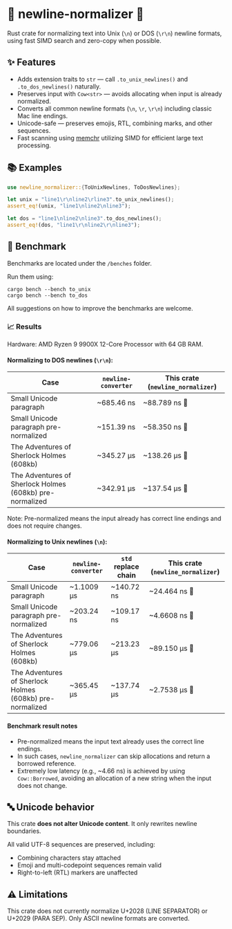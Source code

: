 # 🧹 newline-normalizer 🧹

Rust crate for normalizing text into Unix (`\n`) or DOS (`\r\n`) newline formats, using fast SIMD search and zero-copy when possible.

## ✨ Features

- Adds extension traits to `str` — call `.to_unix_newlines()` and `.to_dos_newlines()` naturally.
- Preserves input with `Cow<str>` — avoids allocating when input is already normalized.
- Converts all common newline formats (`\n`, `\r`, `\r\n`) including classic Mac line endings.
- Unicode-safe — preserves emojis, RTL, combining marks, and other sequences.
- Fast scanning using [memchr](https://github.com/BurntSushi/memchr) utilizing SIMD for efficient large text processing.

## 📚 Examples

```rust
use newline_normalizer::{ToUnixNewlines, ToDosNewlines};

let unix = "line1\r\nline2\rline3".to_unix_newlines();
assert_eq!(unix, "line1\nline2\nline3");

let dos = "line1\nline2\nline3".to_dos_newlines();
assert_eq!(dos, "line1\r\nline2\r\nline3");
```

## 🚀 Benchmark

Benchmarks are located under the `/benches` folder.

Run them using:
```
cargo bench --bench to_unix
cargo bench --bench to_dos
```

All suggestions on how to improve the benchmarks are welcome.

### 📈 Results

Hardware: AMD Ryzen 9 9900X 12-Core Processor with 64 GB RAM.

#### Normalizing to DOS newlines (`\r\n`):

| Case | `newline-converter` | This crate (`newline_normalizer`) |
| ---- | ----------------- | --------------------------------|
Small Unicode paragraph | ~685.46 ns | ~88.789 ns 🚀
Small Unicode paragraph pre-normalized | ~151.39 ns | ~58.350 ns 🚀
The Adventures of Sherlock Holmes (608kb) | ~345.27 µs | ~138.26 µs 🚀
The Adventures of Sherlock Holmes (608kb) pre-normalized | ~342.91 µs | ~137.54 µs 🚀

Note: Pre-normalized means the input already has correct line endings and does not require changes.

#### Normalizing to Unix newlines (`\n`):

| Case | `newline-converter` | `std` replace chain | This crate (`newline_normalizer`) |
| ---- | ----------------- | ----------------- | --------------------------------|
Small Unicode paragraph | ~1.1009 µs | ~140.72 ns | ~24.464 ns 🚀 | 
Small Unicode paragraph pre-normalized | ~203.24 ns | ~109.17 ns | ~4.6608 ns 🚀
The Adventures of Sherlock Holmes (608kb) | ~779.06 µs | ~213.23 µs | ~89.150 µs 🚀
The Adventures of Sherlock Holmes (608kb) pre-normalized | ~365.45 µs | ~137.74 µs | ~2.7538 µs 🚀

#### Benchmark result notes

- Pre-normalized means the input text already uses the correct line endings.
- In such cases, `newline_normalizer` can skip allocations and return a borrowed reference.
- Extremely low latency (e.g., ~4.66 ns) is achieved by using `Cow::Borrowed`, avoiding an allocation of a new string when the input does not change.

## 🔤 Unicode behavior

This crate **does not alter Unicode content**. It only rewrites newline boundaries.

All valid UTF-8 sequences are preserved, including:

- Combining characters stay attached
- Emoji and multi-codepoint sequences remain valid
- Right-to-left (RTL) markers are unaffected

## ⚠️ Limitations

This crate does not currently normalize U+2028 (LINE SEPARATOR) or U+2029 (PARA SEP). Only ASCII newline formats are converted.